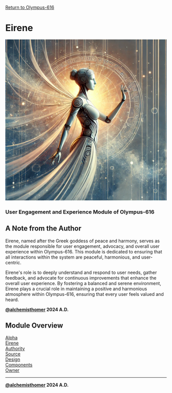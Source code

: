 [Return to Olympus-616](../olympus-616/README.md)

# Eirene
![eirene](./eirene.avatar.png)

### User Engagement and Experience Module of Olympus-616

## A Note from the Author
Eirene, named after the Greek goddess of peace and harmony, serves as the module responsible for user engagement, advocacy, and overall user experience within Olympus-616. This module is dedicated to ensuring that all interactions within the system are peaceful, harmonious, and user-centric.

Eirene's role is to deeply understand and respond to user needs, gather feedback, and advocate for continuous improvements that enhance the overall user experience. By fostering a balanced and serene environment, Eirene plays a crucial role in maintaining a positive and harmonious atmosphere within Olympus-616, ensuring that every user feels valued and heard.

****[@alchemisthomer](https://github.com/alchemisthomer)
2024 A.D.****

## Module Overview
[Alpha](../../README.md)  
[Eirene](README.md)  
[Authority](../zeus/zeus.components.md)  
[Source](eirene.source.md)  
[Design](eirene.design.md)  
[Components](eirene.components.md)  
[Owner](https://github.com/alchemisthomer)

***
**[@alchemisthomer](https://github.com/alchemisthomer)
2024 A.D.**